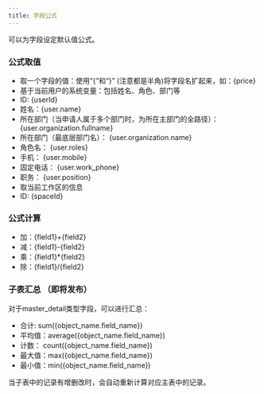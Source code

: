 ```yaml
---
title: 字段公式
---
```


可以为字段设定默认值公式。

### 公式取值
- 取一个字段的值：使用“{”和“}” (注意都是半角)将字段名扩起来，如：{price}
- 基于当前用户的系统变量：包括姓名、角色、部门等
 - ID: {userId}
 - 姓名：{user.name}
 - 所在部门（当申请人属于多个部门时，为所在主部门的全路径）： {user.organization.fullname}
 - 所在部门（最底层部门名）： {user.organization.name}
 - 角色名： {user.roles}
 - 手机： {user.mobile}
 - 固定电话： {user.work_phone}
 - 职务： {user.position}
- 取当前工作区的信息
 - ID: {spaceId}

### 公式计算
 - 加：{field1}+{field2}
 - 减：{field1}-{field2}
 - 乘：{field1}*{field2}
 - 除：{field1}/{field2}

### 子表汇总 （即将发布）
对于master_detail类型字段，可以进行汇总：
 - 合计:   sum({object_name.field_name})
 - 平均值：average({object_name.field_name})
 - 计数：  count({object_name.field_name})
 - 最大值：max({object_name.field_name})
 - 最小值：min({object_name.field_name})

当子表中的记录有增删改时，会自动重新计算对应主表中的记录。